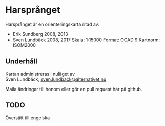 # Harsprånget
Harsprånget är en orienteringskarta ritad av:
* Erik Sundberg 2008, 2013
* Sven Lundbäck 2008, 2017
Skala: 1:15000
Format: OCAD 9
Kartnorm: ISOM2000

## Underhåll
Kartan administreras i nuläget av  
Sven Lundbäck, sven.lundback@alternativet.nu

Maila ändringar till honom eller gör en pull request här på github.

## TODO
Översätt till engelska
